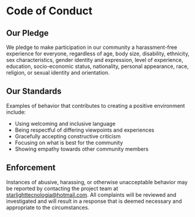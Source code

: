 # Code of Conduct

## Our Pledge

We pledge to make participation in our community a harassment-free experience for everyone, regardless of age, body size, disability, ethnicity, sex characteristics, gender identity and expression, level of experience, education, socio-economic status, nationality, personal appearance, race, religion, or sexual identity and orientation.

## Our Standards

Examples of behavior that contributes to creating a positive environment include:

- Using welcoming and inclusive language
- Being respectful of differing viewpoints and experiences
- Gracefully accepting constructive criticism
- Focusing on what is best for the community
- Showing empathy towards other community members

## Enforcement

Instances of abusive, harassing, or otherwise unacceptable behavior may be reported by contacting the project team at [starlighttecnologia@hotmail.com](mailto:starlighttecnologia@hotmail.com). All complaints will be reviewed and investigated and will result in a response that is deemed necessary and appropriate to the circumstances.
